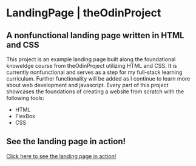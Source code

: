 # LandingPage | theOdinProject

## A nonfunctional landing page written in HTML and CSS

This project is an example landing page built along the foundational knoweldge course from theOdinProject utilizing HTML and CSS. It is currently nonfunctional and serves as a step for my full-stack learning curriculum. Further functionality will be added as I continue to learn more about web development and javascript. Every part of this project showcases the foundations of creating a website from scratch with the following tools:

* HTML 
* FlexBox
* CSS

## See the landing page in action!

<a href = "https://marcvincentamandoron.github.io/LandingPage/" target = "_blank">Click here to see the landing page in action!</a>
